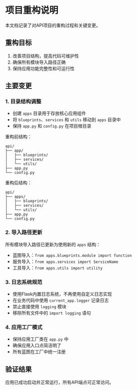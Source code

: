 # 项目重构说明

本文档记录了对API项目的重构过程和关键变更。

## 重构目标

1. 改善项目结构，提高代码可维护性
2. 确保所有模块导入路径正确
3. 保持应用功能完整性和可运行性

## 主要变更

### 1. 目录结构调整

- 创建 `apps` 目录用于存放核心应用组件
- 将 `blueprints`、`services` 和 `utils` 移动到 `apps` 目录中
- 保持 `app.py` 和 `config.py` 在项目根目录

重构前结构：
```
api/
├── app/
│   ├── blueprints/
│   ├── services/
│   └── utils/
├── app.py
└── config.py
```

重构后结构：
```
api/
├── apps/
│   ├── blueprints/
│   ├── services/
│   └── utils/
├── app.py
└── config.py
```

### 2. 导入路径更新

所有模块导入路径已更新为使用新的 `apps` 结构：
- 蓝图导入：`from apps.blueprints.module import function`
- 服务导入：`from apps.services import ServiceName`
- 工具导入：`from apps.utils import utility`

### 3. 日志系统规范

- 使用Flask内置日志系统，不再使用自定义日志实现
- 在业务代码中使用 `current_app.logger` 记录日志
- 禁止直接使用 `logging` 模块
- 移除所有文件中的 `import logging` 语句

### 4. 应用工厂模式

- 保持应用工厂类在 `app.py` 中
- 确保应用入口点简洁明了
- 所有蓝图在工厂中统一注册

## 验证结果

应用已成功启动并正常运行，所有API端点可正常访问。